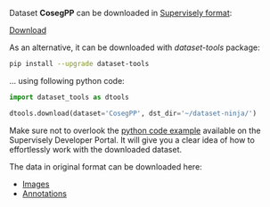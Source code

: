 Dataset **CosegPP** can be downloaded in [Supervisely format](https://developer.supervisely.com/api-references/supervisely-annotation-json-format):

 [Download](https://assets.supervisely.com/remote/eyJsaW5rIjogImZzOi8vYXNzZXRzLzIxMjlfQ29zZWdQUC9jb3NlZ3BwLURhdGFzZXROaW5qYS50YXIiLCAic2lnIjogIkg5TkNEWmRFZVBXRjgrYjhpUmZvR2toYU1MQlZxemlyQ3ZNbDBDbVJEZjg9In0=)

As an alternative, it can be downloaded with *dataset-tools* package:
``` bash
pip install --upgrade dataset-tools
```

... using following python code:
``` python
import dataset_tools as dtools

dtools.download(dataset='CosegPP', dst_dir='~/dataset-ninja/')
```
Make sure not to overlook the [python code example](https://developer.supervisely.com/getting-started/python-sdk-tutorials/iterate-over-a-local-project) available on the Supervisely Developer Portal. It will give you a clear idea of how to effortlessly work with the downloaded dataset.

The data in original format can be downloaded here:

- [Images](https://zenodo.org/record/5117176/files/CosegPP.zip?download=1)
- [Annotations](https://zenodo.org/record/5117176/files/CosegPP_groundtruth.zip?download=1)
